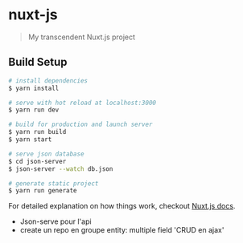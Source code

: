 # nuxt-js

> My transcendent Nuxt.js project

## Build Setup

``` bash
# install dependencies
$ yarn install

# serve with hot reload at localhost:3000
$ yarn run dev

# build for production and launch server
$ yarn run build
$ yarn start

# serve json database
$ cd json-server
$ json-server --watch db.json

# generate static project
$ yarn run generate
```

For detailed explanation on how things work, checkout [Nuxt.js docs](https://nuxtjs.org).

- Json-serve pour l'api
- create un repo en groupe
  entity: multiple field 'CRUD en ajax'
